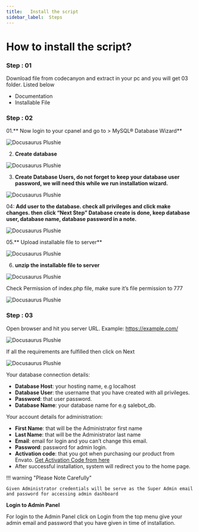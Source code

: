 ```yaml
---
title:   Install the script
sidebar_label:  Steps
---
```


# How to install the script?

### Step : 01

Download file from codecanyon and extract in your pc and you will get 03 folder. Listed below
- Documentation
- Installable File
### Step : 02

01.** Now login to your cpanel and go to > MySQL® Database Wizard**

![Docusaurus Plushie](../assets/install/install1.png)

02. **Create database**

![Docusaurus Plushie](../assets/install/install2.png)

03. **Create Database Users, do not forget to keep your database user password, we will need this while we run installation wizard.**

![Docusaurus Plushie](../assets/install/install3.png)

04: **Add user to the database. check all privileges and click make changes. then click “Next Step” Database create is done, keep database user, database name, database password in a note.**

![Docusaurus Plushie](../assets/install/install4.png)

05.** Upload installable file to server**

![Docusaurus Plushie](../assets/install/install5.png)

06. **unzip the installable file to server**

![Docusaurus Plushie](../assets/install/install6.png)

Check Permission of index.php file, make sure it’s file permission to 777

![Docusaurus Plushie](../assets/install/permission.png)

### Step : 03

Open browser and hit you server URL. Example: https://example.com/

![Docusaurus Plushie](../assets/install/installation-step-1.png)

If all the requirements are fulfilled then click on Next

![Docusaurus Plushie](../assets/install/installation-step-2.png)

Your database connection details:

- **Database Host**: your hosting name, e.g localhost
- **Database User**: the username that you have created with all privileges.
- **Password**: that user password.
- **Database Name**: your database name for e.g salebot_db.

Your account details for administration:

- **First Name**: that will be the Administrator first name
- **Last Name**: that will be the Administrator last name
- **Email**: email for login and you can’t change this email.
- **Password**: password for admin login.
- **Activation code**: that you got when purchasing our product from Envato. [Get Activation Code from here](https://license.spagreen.net/)
- After successful installation, system will redirect you to the home page.

!!! warning "Please Note Carefully"

    Given Administrator credentials will be serve as the Super Admin email and password for accessing admin dashboard


**Login to Admin Panel**

For login to the Admin Panel click on Login from the top menu give your admin email and password that you have given in time of installation.
